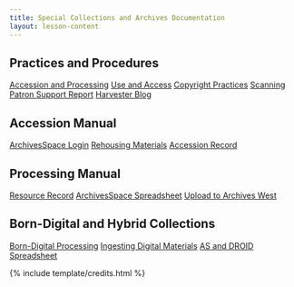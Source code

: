 ```yaml
---
title: Special Collections and Archives Documentation
layout: lesson-content
---
```


<div class="row text-center py-2">
    <div class="col-md-3">
        <h2 class="py-2">Practices and Procedures</h2>
        <a class="btn btn-outline-primary m-1" href="{{ '/content/practices-procedures/accession-processing.html' | relative_url }}">Accession and Processing</a>
        <a class="btn btn-outline-primary m-1" href="{{ '/content/practices-procedures/access.html' | relative_url }}">Use and Access</a>
        <a class="btn btn-outline-primary m-1" href="{{ '/content/practices-procedures/copyright.html' | relative_url }}">Copyright Practices</a>
        <a class="btn btn-outline-primary m-1" href="{{ '/content/practices-procedures/scanning.html' | relative_url }}">Scanning</a>
        <a class="btn btn-outline-primary m-1" href="https://forms.office.com/pages/responsepage.aspx?id=Y2u8fpJXGUqyCwS4JgSIUxaSEHQ0MBFJmCa2EIVFmhNUQTRRUjJYQktMMFpNUElYQVBTRFNOMjA5Ry4u">Patron Support Report</a>
        <a class="btn btn-outline-primary m-1" href="{{ '/content/practices-procedures/harvester.html' | relative_url }}">Harvester Blog</a>
    </div>
    <div class="col-md-3">
        <h2 class="py-2">Accession Manual</h2>
        <a class="btn btn-outline-success m-1" href="https://uidaho.libraryhost.com/admin">ArchivesSpace Login</a>
        <a class="btn btn-outline-success m-1" href="{{ '/content/accessions/rehouse.html' | relative_url }}">Rehousing Materials</a>
        <a class="btn btn-outline-success m-1" href="{{ '/content/accessions/accession-record.html' | relative_url }}">Accession Record</a>
    </div>
    <div class="col-md-3">
        <h2 class="py-2">Processing Manual</h2>
        <a class="btn btn-outline-danger m-1" href="{{ '/content/processing/resource-record.html' | relative_url }}">Resource Record</a>
        <a class="btn btn-outline-danger m-1" href="{{ '/content/processing/spreadsheet.html' | relative_url }}">ArchivesSpace Spreadsheet</a>
        <a class="btn btn-outline-danger m-1" href="{{ '/content/processing/finding-aid.html' | relative_url }}">Upload to Archives West</a>
    </div>
    <div class="col-md-3">
        <h2 class="py-2">Born-Digital and Hybrid Collections</h2>
        <a class="btn btn-outline-secondary m-1" href="https://uidaholib.github.io/spec-docs/content/practices-procedures/accession-processing.html#born-digital-processing">Born-Digital Processing</a>
        <a class="btn btn-outline-secondary m-1" href="{{ '/content/practices-procedures/digital-ingest.html' | relative_url }}">Ingesting Digital Materials</a>
        <a class="btn btn-outline-secondary m-1" href="https://uidaholib.github.io/spec-docs/content/processing/spreadsheet.html#born-digital-and-hybrid-collections">AS and DROID Spreadsheet</a>
    </div>
</div>

{% include template/credits.html %}
